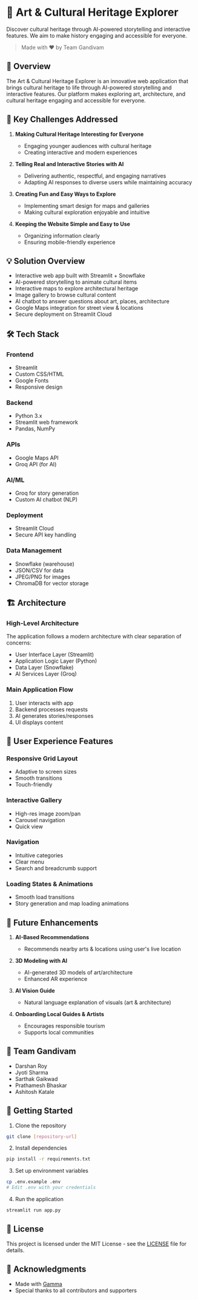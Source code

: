 # 🎨 Art & Cultural Heritage Explorer

Discover cultural heritage through AI-powered storytelling and interactive features. We aim to make history engaging and accessible for everyone.

> Made with ❤️ by Team Gandivam

## 🌟 Overview

The Art & Cultural Heritage Explorer is an innovative web application that brings cultural heritage to life through AI-powered storytelling and interactive features. Our platform makes exploring art, architecture, and cultural heritage engaging and accessible for everyone.

## 🚧 Key Challenges Addressed

1. **Making Cultural Heritage Interesting for Everyone**
   - Engaging younger audiences with cultural heritage
   - Creating interactive and modern experiences

2. **Telling Real and Interactive Stories with AI**
   - Delivering authentic, respectful, and engaging narratives
   - Adapting AI responses to diverse users while maintaining accuracy

3. **Creating Fun and Easy Ways to Explore**
   - Implementing smart design for maps and galleries
   - Making cultural exploration enjoyable and intuitive

4. **Keeping the Website Simple and Easy to Use**
   - Organizing information clearly
   - Ensuring mobile-friendly experience

## 💡 Solution Overview

- Interactive web app built with Streamlit + Snowflake
- AI-powered storytelling to animate cultural items
- Interactive maps to explore architectural heritage
- Image gallery to browse cultural content
- AI chatbot to answer questions about art, places, architecture
- Google Maps integration for street view & locations
- Secure deployment on Streamlit Cloud

## 🛠️ Tech Stack

### Frontend
- Streamlit
- Custom CSS/HTML
- Google Fonts
- Responsive design

### Backend
- Python 3.x
- Streamlit web framework
- Pandas, NumPy

### APIs
- Google Maps API
- Groq API (for AI)

### AI/ML
- Groq for story generation
- Custom AI chatbot (NLP)

### Deployment
- Streamlit Cloud
- Secure API key handling

### Data Management
- Snowflake (warehouse)
- JSON/CSV for data
- JPEG/PNG for images
- ChromaDB for vector storage

## 🏗️ Architecture

### High-Level Architecture
The application follows a modern architecture with clear separation of concerns:
- User Interface Layer (Streamlit)
- Application Logic Layer (Python)
- Data Layer (Snowflake)
- AI Services Layer (Groq)

### Main Application Flow
1. User interacts with app
2. Backend processes requests
3. AI generates stories/responses
4. UI displays content

## 🎯 User Experience Features

### Responsive Grid Layout
- Adaptive to screen sizes
- Smooth transitions
- Touch-friendly

### Interactive Gallery
- High-res image zoom/pan
- Carousel navigation
- Quick view

### Navigation
- Intuitive categories
- Clear menu
- Search and breadcrumb support

### Loading States & Animations
- Smooth load transitions
- Story generation and map loading animations

## 🔮 Future Enhancements

1. **AI-Based Recommendations**
   - Recommends nearby arts & locations using user's live location

2. **3D Modeling with AI**
   - AI-generated 3D models of art/architecture
   - Enhanced AR experience

3. **AI Vision Guide**
   - Natural language explanation of visuals (art & architecture)

4. **Onboarding Local Guides & Artists**
   - Encourages responsible tourism
   - Supports local communities

## 👥 Team Gandivam

- Darshan Roy
- Jyoti Sharma
- Sarthak Gaikwad
- Prathamesh Bhaskar
- Ashitosh Katale

## 🚀 Getting Started

1. Clone the repository
```bash
git clone [repository-url]
```

2. Install dependencies
```bash
pip install -r requirements.txt
```

3. Set up environment variables
```bash
cp .env.example .env
# Edit .env with your credentials
```

4. Run the application
```bash
streamlit run app.py
```

## 📝 License

This project is licensed under the MIT License - see the [LICENSE](LICENSE) file for details.

## 🙏 Acknowledgments

- Made with [Gamma](https://gamma.app/?utm_source=made-with-gamma)
- Special thanks to all contributors and supporters 

